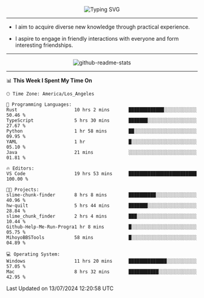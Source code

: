<p align="center">
  <img src="https://readme-typing-svg.demolab.com?font=Fira+Code&weight=500&size=32&duration=2500&pause=1600&center=true&vCenter=true&random=false&width=1024&height=64&lines=Hi+there+%F0%9F%91%8B;I'm+delighted+you+could+make+it+here+%F0%9F%8E%89;I'm+Harry%2C+a+college+student+still+finding+my+way" alt="Typing SVG" />
</p>


---


- I aim to acquire diverse new knowledge through practical experience.

- I aspire to engage in friendly interactions with everyone and form interesting friendships.


---


<p align="center">
  <img src="https://github-readme-stats.vercel.app/api?username=Harry-Jing&show_icons=true" alt="github-readme-stats"/>
</p>


---

<!--START_SECTION:waka-->
📊 **This Week I Spent My Time On** 

```text
🕑︎ Time Zone: America/Los_Angeles

💬 Programming Languages: 
Rust                     10 hrs 2 mins       █████████████░░░░░░░░░░░░   50.46 % 
TypeScript               5 hrs 30 mins       ███████░░░░░░░░░░░░░░░░░░   27.67 % 
Python                   1 hr 58 mins        ██░░░░░░░░░░░░░░░░░░░░░░░   09.95 % 
YAML                     1 hr                █░░░░░░░░░░░░░░░░░░░░░░░░   05.10 % 
Java                     21 mins             ░░░░░░░░░░░░░░░░░░░░░░░░░   01.81 % 

🔥 Editors: 
VS Code                  19 hrs 53 mins      █████████████████████████   100.00 % 

🐱‍💻 Projects: 
slime-chunk-finder       8 hrs 8 mins        ██████████░░░░░░░░░░░░░░░   40.96 % 
hw-quilt                 5 hrs 44 mins       ███████░░░░░░░░░░░░░░░░░░   28.84 % 
slime_chunk_finder       2 hrs 4 mins        ███░░░░░░░░░░░░░░░░░░░░░░   10.44 % 
Github-Help-Me-Run-Progra1 hr 8 mins         █░░░░░░░░░░░░░░░░░░░░░░░░   05.75 % 
MihoyoBBSTools           58 mins             █░░░░░░░░░░░░░░░░░░░░░░░░   04.89 % 

💻 Operating System: 
Windows                  11 hrs 20 mins      ██████████████░░░░░░░░░░░   57.05 % 
Mac                      8 hrs 32 mins       ███████████░░░░░░░░░░░░░░   42.95 % 
```


 Last Updated on 13/07/2024 12:20:58 UTC
<!--END_SECTION:waka-->
